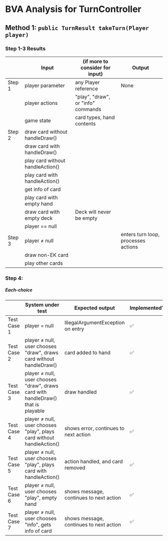 # BVA Analysis for TurnController

## Method 1: `public TurnResult takeTurn(Player player)`
### Step 1-3 Results
|        | Input                            | (if more to consider for input)    | Output                              |
|--------|----------------------------------|------------------------------------|-------------------------------------|
| Step 1 | player parameter                 | any Player reference               | None                                |
|        | player actions                   | "play", "draw", or "info" commands |                                     |
|        | game state                       | card types, hand contents          |                                     |
| Step 2 | draw card without handleDraw()   |                                    |                                     |
|        | draw card with handleDraw()      |                                    |                                     |
|        | play card without handleAction() |                                    |                                     |
|        | play card with handleAction()    |                                    |                                     |
|        | get info of card                 |                                    |                                     |
|        | play card with empty hand        |                                    |                                     |
|        | draw card with empty deck        | Deck will never be empty           |                                     |
|        | player == null                   |                                    |
| Step 3 | player ≠ null                    |                                    | enters turn loop, processes actions |
|        | draw non-EK card                 |                                    |                                     |
|        | play other cards                 |                                    |                                     |

### Step 4:
##### Each-choice

|             | System under test                                                                 | Expected output                         | Implemented?       |
|-------------|-----------------------------------------------------------------------------------|-----------------------------------------|--------------------|
| Test Case 1 | player = null                                                                     | IllegalArgumentException on entry       | :white_check_mark: |
| Test Case 2 | player ≠ null, user chooses "draw", draws card without handleDraw()               | card added to hand                      | :white_check_mark: |
| Test Case 3 | player ≠ null, user chooses "draw", draws card with handleDraw() that is playable | draw handled                            | :white_check_mark: |
| Test Case 4 | player ≠ null, user chooses "play", plays card without handleAction()             | shows error, continues to next action   | :white_check_mark: |
| Test Case 5 | player ≠ null, user chooses "play", plays card with handleAction()                | action handled, and card removed        | :white_check_mark: |
| Test Case 6 | player ≠ null, user chooses "play", empty hand                                    | shows message, continues to next action | :white_check_mark: |
| Test Case 7 | player ≠ null, user chooses "info", gets info of card                             | shows message, continues to next action | :white_check_mark: |

